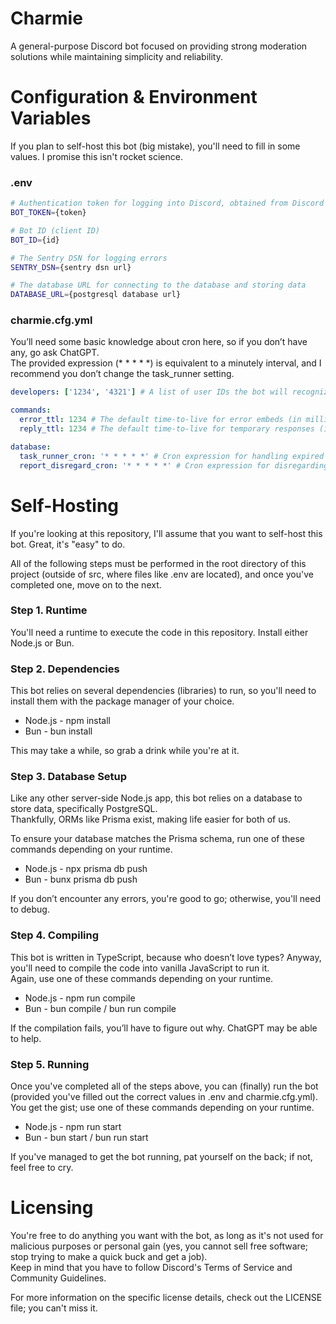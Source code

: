 
# Charmie  
A general-purpose Discord bot focused on providing strong moderation solutions while maintaining simplicity and reliability.

# Configuration & Environment Variables  
If you plan to self-host this bot (big mistake), you'll need to fill in some values. I promise this isn't rocket science.

### .env

```bash
# Authentication token for logging into Discord, obtained from Discord's developer portal  
BOT_TOKEN={token}

# Bot ID (client ID)  
BOT_ID={id}

# The Sentry DSN for logging errors  
SENTRY_DSN={sentry dsn url}

# The database URL for connecting to the database and storing data  
DATABASE_URL={postgresql database url}
```

### charmie.cfg.yml  
You’ll need some basic knowledge about cron here, so if you don’t have any, go ask ChatGPT.  
The provided expression (* * * * *) is equivalent to a minutely interval, and I recommend you don’t change the task_runner setting.

```yaml
developers: ['1234', '4321'] # A list of user IDs the bot will recognize as developers

commands:  
  error_ttl: 1234 # The default time-to-live for error embeds (in milliseconds)  
  reply_ttl: 1234 # The default time-to-live for temporary responses (in milliseconds)

database:  
  task_runner_cron: '* * * * *' # Cron expression for handling expired punishments  
  report_disregard_cron: '* * * * *' # Cron expression for disregarding expired reports
```

# Self-Hosting  
If you're looking at this repository, I'll assume that you want to self-host this bot. Great, it's "easy" to do.  

All of the following steps must be performed in the root directory of this project (outside of src, where files like .env are located), and once you've completed one, move on to the next.

### Step 1. Runtime  
You'll need a runtime to execute the code in this repository. Install either Node.js or Bun.

### Step 2. Dependencies  
This bot relies on several dependencies (libraries) to run, so you'll need to install them with the package manager of your choice.  
- Node.js - npm install  
- Bun - bun install  

This may take a while, so grab a drink while you're at it.

### Step 3. Database Setup  
Like any other server-side Node.js app, this bot relies on a database to store data, specifically PostgreSQL.  
Thankfully, ORMs like Prisma exist, making life easier for both of us.

To ensure your database matches the Prisma schema, run one of these commands depending on your runtime.  
- Node.js - npx prisma db push  
- Bun - bunx prisma db push  

If you don’t encounter any errors, you're good to go; otherwise, you'll need to debug.

### Step 4. Compiling  
This bot is written in TypeScript, because who doesn’t love types? Anyway, you'll need to compile the code into vanilla JavaScript to run it.  
Again, use one of these commands depending on your runtime.  
- Node.js - npm run compile  
- Bun - bun compile / bun run compile  

If the compilation fails, you’ll have to figure out why. ChatGPT may be able to help.

### Step 5. Running  
Once you've completed all of the steps above, you can (finally) run the bot (provided you've filled out the correct values in .env and charmie.cfg.yml).  
You get the gist; use one of these commands depending on your runtime.  
- Node.js - npm run start  
- Bun - bun start / bun run start  

If you've managed to get the bot running, pat yourself on the back; if not, feel free to cry.

# Licensing  
You're free to do anything you want with the bot, as long as it's not used for malicious purposes or personal gain (yes, you cannot sell free software; stop trying to make a quick buck and get a job).  
Keep in mind that you have to follow Discord's Terms of Service and Community Guidelines.

For more information on the specific license details, check out the LICENSE file; you can't miss it.
